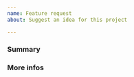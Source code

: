 ```yaml
---
name: Feature request
about: Suggest an idea for this project

---
```


### Summary

<!-- Please describe your feature request here. -->

### More infos

<!-- Please indicate all extra info needed to introduce this feature -->
